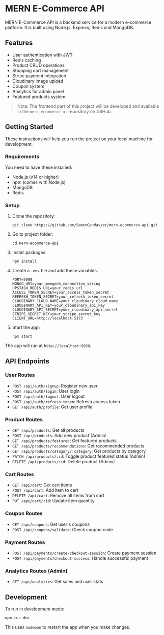 # MERN E-Commerce API

MERN E-Commerce API is a backend service for a modern e-commerce platform. It is built using Node.js, Express, Redis and MongoDB.

## Features

- User authentication with JWT
- Redis caching
- Product CRUD operations
- Shopping cart management
- Stripe payment integration
- Cloudinary image upload
- Coupon system
- Analytics for admin panel
- Featured products system

> Note: The frontend part of this project will be developed and available in the `mern-ecommerce-ui` repository on GitHub.

## Getting Started

These instructions will help you run the project on your local machine for development.

### Requirements

You need to have these installed:

- Node.js (v14 or higher)
- npm (comes with Node.js)
- MongoDB
- Redis

### Setup

1. Clone the repository:

   ```
   git clone https://github.com/SametCanMavzer/mern-ecommerce-api.git
   ```

2. Go to project folder:

   ```
   cd mern-ecommerce-api
   ```

3. Install packages:

   ```
   npm install
   ```

4. Create a `.env` file and add these variables:

   ```
   PORT=5000
   MONGO_URI=your_mongodb_connection_string
   UPSTASH_REDIS_URL=your_redis_url
   ACCESS_TOKEN_SECRET=your_access_token_secret
   REFRESH_TOKEN_SECRET=your_refresh_token_secret
   CLOUDINARY_CLOUD_NAME=your_cloudinary_cloud_name
   CLOUDINARY_API_KEY=your_cloudinary_api_key
   CLOUDINARY_API_SECRET=your_cloudinary_api_secret
   STRIPE_SECRET_KEY=your_stripe_secret_key
   CLIENT_URL=http://localhost:5173
   ```

5. Start the app:
   ```
   npm start
   ```

The app will run at `http://localhost:5000`.

## API Endpoints

### User Routes

- `POST /api/auth/signup`: Register new user
- `POST /api/auth/login`: User login
- `POST /api/auth/logout`: User logout
- `POST /api/auth/refresh-token`: Refresh access token
- `GET /api/auth/profile`: Get user profile

### Product Routes

- `GET /api/products`: Get all products
- `POST /api/products`: Add new product (Admin)
- `GET /api/products/featured`: Get featured products
- `GET /api/products/recommendations`: Get recommended products
- `GET /api/products/category/:category`: Get products by category
- `PATCH /api/products/:id`: Toggle product featured status (Admin)
- `DELETE /api/products/:id`: Delete product (Admin)

### Cart Routes

- `GET /api/cart`: Get cart items
- `POST /api/cart`: Add item to cart
- `DELETE /api/cart`: Remove all items from cart
- `PUT /api/cart/:id`: Update item quantity

### Coupon Routes

- `GET /api/coupons`: Get user's coupons
- `POST /api/coupons/validate`: Check coupon code

### Payment Routes

- `POST /api/payments/create-checkout-session`: Create payment session
- `POST /api/payments/checkout-success`: Handle successful payment

### Analytics Routes (Admin)

- `GET /api/analytics`: Get sales and user stats

## Development

To run in development mode:

```
npm run dev
```

This uses `nodemon` to restart the app when you make changes.
